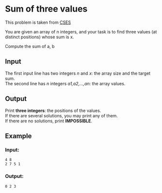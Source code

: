 # Sum of three values
This problem is taken from [CSES](https://cses.fi/problemset/task/1641)

You are given an array of n integers, and your task is to find three values (at distinct positions) whose sum is x.

<description for="sum">
Compute the sum of <param>a</param>, <param>b</param>
</description>

## Input
The first input line has two integers *n* and *x*: the array size and the target sum.<br>
The second line has *n* integers *a1,a2,…,an*: the array values.

## Output
Print **three integers**: the positions of the values.<br>
If there are several solutions, you may print any of them.<br>
If there are no solutions, print **IMPOSSIBLE**.

<!---
## Constraints
```
1≤n≤5000
1≤x,ai≤109
```

-->

## Example
### Input:
```
4 8
2 7 5 1
```
### Output:
```
0 2 3
```
